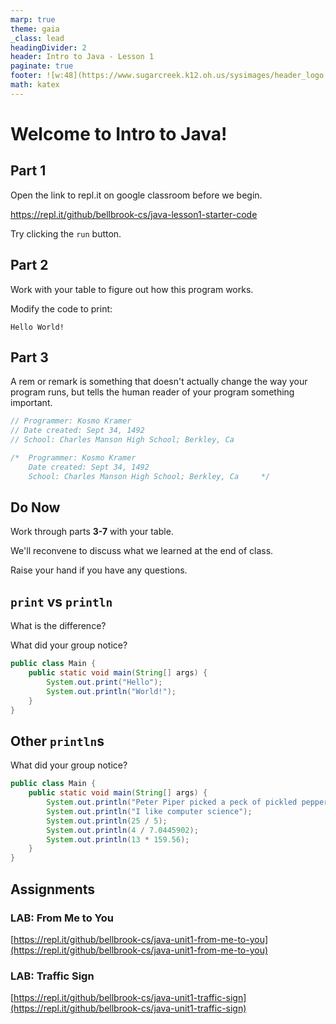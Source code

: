 ```yaml
---
marp: true
theme: gaia
_class: lead 
headingDivider: 2
header: Intro to Java - Lesson 1
paginate: true
footer: ![w:48](https://www.sugarcreek.k12.oh.us/sysimages/header_logo.png)
math: katex
---
```



# Welcome to Intro to Java! <!--fit-->

## Part 1

Open the link to repl.it on google classroom before we begin.

https://repl.it/github/bellbrook-cs/java-lesson1-starter-code

Try clicking the `run` button.

## Part 2

Work with your table to figure out how this program works. 

Modify the code to print:

```
Hello World!
```

## Part 3

A rem or remark is something that doesn't actually change the way your program runs, but tells the human reader of your program something important.

```java
// Programmer: Kosmo Kramer
// Date created: Sept 34, 1492
// School: Charles Manson High School; Berkley, Ca
```

```java
/*  Programmer: Kosmo Kramer
    Date created: Sept 34, 1492
    School: Charles Manson High School; Berkley, Ca     */
```

## Do Now

<!-- _class: lead -->

Work through parts **3-7** with your table.

We'll reconvene to discuss what we learned at the end of class.

Raise your hand if you have any questions.

## `print` vs `println`

What is the difference?

What did your group notice?

```java
public class Main {
    public static void main(String[] args) {
        System.out.print("Hello");
        System.out.println("World!");
    }
}
```

## Other `println`s

What did your group notice?

```java
public class Main {
    public static void main(String[] args) {
        System.out.println("Peter Piper picked a peck of pickled peppers.");
        System.out.println("I like computer science");
        System.out.println(25 / 5);
        System.out.println(4 / 7.0445902);
        System.out.println(13 * 159.56);
    }
}
```

## Assignments

### LAB: From Me to You

[https://repl.it/github/bellbrook-cs/java-unit1-from-me-to-you](https://repl.it/github/bellbrook-cs/java-unit1-from-me-to-you)

### LAB: Traffic Sign

[https://repl.it/github/bellbrook-cs/java-unit1-traffic-sign](https://repl.it/github/bellbrook-cs/java-unit1-traffic-sign)